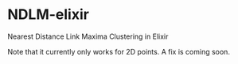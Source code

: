 # NDLM-elixir
Nearest Distance Link Maxima Clustering in Elixir

Note that it currently only works for 2D points. A fix is coming soon. 
